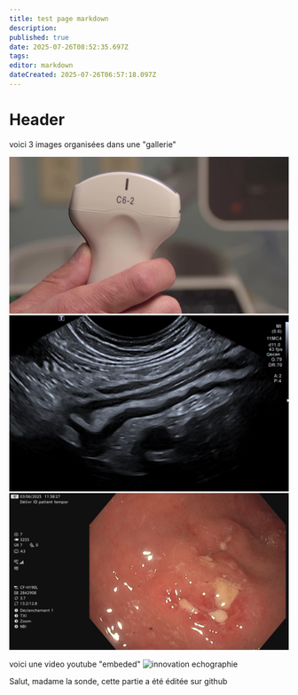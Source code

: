 ```yaml
---
title: test page markdown
description: 
published: true
date: 2025-07-26T08:52:35.697Z
tags: 
editor: markdown
dateCreated: 2025-07-26T06:57:18.097Z
---
```


# Header

voici 3 images organisées dans une "gallerie"

![image.jpg](/image.jpg) ![iléïte.jpg](/iléïte.jpg) ![sigmoide7_copie.jpg](/mccolique1/sigmoide7_copie.jpg)
<!-- {p:.gallerie} -->


voici une video youtube "embeded"
![innovation echographie](https://www.youtube.com/watch?v=_etHH7s8oNQ) 

Salut, madame la sonde,
cette partie a été éditée sur github

